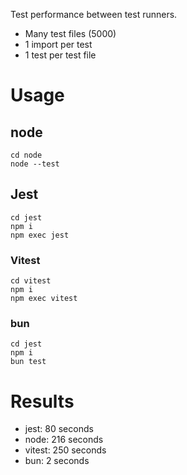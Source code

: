 Test performance between test runners.

- Many test files (5000)
- 1 import per test
- 1 test per test file

# Usage

## node

```shell
cd node
node --test
```

## Jest

```shell
cd jest
npm i
npm exec jest
```

### Vitest

```shell
cd vitest
npm i
npm exec vitest
```

### bun

```shell
cd jest
npm i
bun test 
```

# Results

- jest: 80 seconds
- node: 216 seconds
- vitest: 250 seconds
- bun: 2 seconds